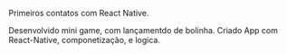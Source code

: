 Primeiros contatos com React Native.

Desenvolvido mini game, com lançamentdo de bolinha. Criado App com React-Native, componetização, e logica.